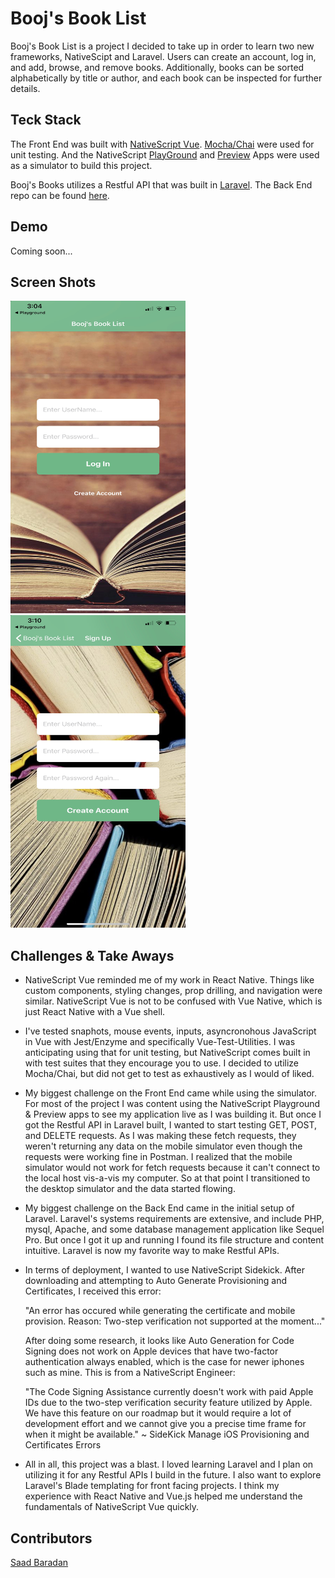 # Booj's Book List

Booj's Book List is a project I decided to take up in order to learn two new frameworks, NativeScipt and Laravel. Users can create an account, log in, and add, browse, and remove books. Additionally, books can be sorted alphabetically by title or author, and each book can be inspected for further details. 

## Teck Stack

The Front End was built with [NativeScript Vue](https://nativescript-vue.org/en/docs/introduction/). [Mocha/Chai](https://mochajs.org/) were used for unit testing. And the NativeScript [PlayGround](https://apps.apple.com/us/app/nativescript-playground/id1263543946?ls=1) and [Preview](https://apps.apple.com/us/app/nativescript-preview/id1264484702) Apps were used as a simulator to build this project. 

Booj's Books utilizes a Restful API that was built in [Laravel](https://laravel.com/). The Back End repo can be found [here](https://github.com/saadricklamar/boojbooklist).

## Demo

Coming soon...

## Screen Shots

<img src="app/assets/images/HomePage.jpg" width="280" height="500"/> <img src="app/assets/images/CreateAccountPage.jpg" width="280" height="500"/> 


## Challenges & Take Aways

* NativeScript Vue reminded me of my work in React Native. Things like custom components, styling changes, prop drilling, and navigation were similar. NativeScript Vue is not to be confused with Vue Native, which is just React Native with a Vue shell. 

* I've tested snaphots, mouse events, inputs, asyncronohous JavaScript in Vue with Jest/Enzyme and specifically Vue-Test-Utilities. I was anticipating using that for unit testing, but NativeScript comes built in with test suites that they encourage you to use. I decided to utilize Mocha/Chai, but did not get to test as exhaustively as I would of liked.  

* My biggest challenge on the Front End came while using the simulator. For most of the project I was content using the NativeScript Playground & Preview apps to see my application live as I was building it. But once I got the Restful API in Laravel built, I wanted to start testing GET, POST, and DELETE requests. As I was making these fetch requests, they weren't returning any data on the mobile simulator even though the requests were working fine in Postman. I realized that the mobile simulator would not work for fetch requests because it can't connect to the local host vis-a-vis my computer. So at that point I transitioned to the desktop simulator and the data started flowing. 

* My biggest challenge on the Back End came in the initial setup of Laravel. Laravel's systems requirements are extensive, and include PHP, mysql, Apache, and some database management application like Sequel Pro. But once I got it up and running I found its file structure and content intuitive. Laravel is now my favorite way to make Restful APIs. 

* In terms of deployment, I wanted to use NativeScript Sidekick. After downloading and attempting to Auto Generate Provisioning and Certificates, I received this error:

     "An error has occured while generating the certificate and mobile provision. Reason: Two-step verification not supported at the moment..."

     After doing some research, it looks like Auto Generation for Code Signing does not work on Apple devices that have two-factor authentication always enabled, which is the case for newer iphones such as mine. This is from a NativeScript Engineer:

     "The Code Signing Assistance currently doesn't work with paid Apple IDs due to the two-step verification security feature utilized by Apple. We have this feature on our roadmap but it would require a lot of development effort and we cannot give you a precise time frame for when it might be available." ~ SideKick Manage iOS Provisioning and Certificates Errors

* All in all, this project was a blast. I loved learning Laravel and I plan on utilizing it for any Restful APIs I build in the future. I also want to explore Laravel's Blade templating for front facing projects. I think my experience with React Native and Vue.js helped me understand the fundamentals of NativeScript Vue quickly. 

## Contributors 

[Saad Baradan](https://github.com/saadricklamar)
